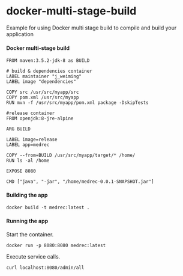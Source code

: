# docker-multi-stage-build
Example for using Docker multi stage build to compile and build your application

#### Docker multi-stage build

```
FROM maven:3.5.2-jdk-8 as BUILD

# build & dependencies container
LABEL maintainer "j_weiming"
LABEL image "dependencies"

COPY src /usr/src/myapp/src
COPY pom.xml /usr/src/myapp
RUN mvn -f /usr/src/myapp/pom.xml package -DskipTests

#release container
FROM openjdk:8-jre-alpine

ARG BUILD

LABEL image=release
LABEL app=medrec

COPY --from=BUILD /usr/src/myapp/target/* /home/
RUN ls -al /home

EXPOSE 8080

CMD ["java", "-jar", "/home/medrec-0.0.1-SNAPSHOT.jar"]
```

#### Building the app

```
docker build -t medrec:latest .
```

#### Running the app

Start the container.

```
docker run -p 8080:8080 medrec:latest
```

Execute service calls.

```
curl localhost:8080/admin/all
```
